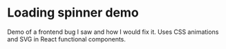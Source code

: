 # Loading spinner demo

Demo of a frontend bug I saw and how I would fix it. Uses CSS animations and SVG in React functional components.
